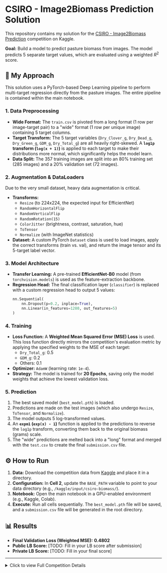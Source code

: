 # CSIRO - Image2Biomass Prediction Solution

This repository contains my solution for the [CSIRO - Image2Biomass Prediction](https://www.kaggle.com/competitions/csiro-biomass) competition on Kaggle.

**Goal:** Build a model to predict pasture biomass from images. The model predicts 5 separate target values, which are evaluated using a weighted $R^2$ score.

## 🚀 My Approach

This solution uses a PyTorch-based Deep Learning pipeline to perform multi-target regression directly from the pasture images. The entire pipeline is contained within the main notebook.

### 1. Data Preprocessing

* **Wide Format:** The `train.csv` is pivoted from a long format (1 row per image-target pair) to a "wide" format (1 row per unique image) containing 5 target columns.
* **Target Transform:** The 5 target variables (`Dry_Clover_g`, `Dry_Dead_g`, `Dry_Green_g`, `GDM_g`, `Dry_Total_g`) are all heavily right-skewed. A **`log1p` transform (`log(x + 1)`)** is applied to each target to make their distributions more normal, which significantly helps the model learn.
* **Data Split:** The 357 training images are split into an 80% training set (285 images) and a 20% validation set (72 images).

### 2. Augmentation & DataLoaders

Due to the very small dataset, heavy data augmentation is critical.

* **Transforms:**
    * `Resize` (to 224x224, the expected input for EfficientNet)
    * `RandomHorizontalFlip`
    * `RandomVerticalFlip`
    * `RandomRotation(15)`
    * `ColorJitter` (brightness, contrast, saturation, hue)
    * `ToTensor`
    * `Normalize` (with ImageNet statistics)
* **Dataset:** A custom PyTorch `Dataset` class is used to load images, apply the correct transforms (train vs. val), and return the image tensor and its 5-target label vector.

### 3. Model Architecture

* **Transfer Learning:** A pre-trained **EfficientNet-B0** model (from `torchvision.models`) is used as the feature-extraction backbone.
* **Regression Head:** The final classification layer (`classifier`) is replaced with a custom regression head to output 5 values:
    ```python
    nn.Sequential(
        nn.Dropout(p=0.2, inplace=True),
        nn.Linear(in_features=1280, out_features=5)
    )
    ```

### 4. Training

* **Loss Function:** A **Weighted Mean Squared Error (MSE) Loss** is used. This loss function directly mirrors the competition's evaluation metric by applying the specified weights to the MSE of each target:
    * `Dry_Total_g`: 0.5
    * `GDM_g`: 0.2
    * Others: 0.1
* **Optimizer:** `AdamW` (learning rate: `1e-4`).
* **Strategy:** The model is trained for **20 Epochs**, saving only the model weights that achieve the lowest validation loss.

### 5. Prediction

1.  The best saved model (`best_model.pth`) is loaded.
2.  Predictions are made on the test images (which also undergo `Resize`, `ToTensor`, and `Normalize`).
3.  The model outputs 5 log-transformed values.
4.  An **`expm1` (`exp(x) - 1`)** function is applied to the predictions to reverse the `log1p` transform, converting them back to the original biomass (grams) scale.
5.  The "wide" predictions are melted back into a "long" format and merged with the `test.csv` to create the final `submission.csv` file.

## ⚙️ How to Run

1.  **Data:** Download the competition data from [Kaggle](https://www.kaggle.com/competitions/csiro-biomass) and place it in a directory.
2.  **Configuration:** In **Cell 2**, update the `BASE_PATH` variable to point to your data directory (e.g., `/kaggle/input/csiro-biomass/`).
3.  **Notebook:** Open the main notebook in a GPU-enabled environment (e.g., Kaggle, Colab).
4.  **Execute:** Run all cells sequentially. The `best_model.pth` file will be saved, and a `submission.csv` file will be generated in the root directory.

## 📊 Results

* **Final Validation Loss (Weighted MSE):** **0.4802**
* **Public LB Score:** [TODO: Fill in your LB score after submission]
* **Private LB Score:** [TODO: Fill in your final score]

---

<details>
<summary>Click to view Full Competition Details</summary>

### Description
Farmers often walk into a paddock and ask one question: “Is there enough grass here for the herd?” Pasture biomass - the amount of feed available - shapes when animals can graze, when fields need a break, and how to keep pastures productive season after season. This competition challenges you to build a model that predicts pasture biomass from images, ground-truth measures, and publicly available datasets.

### Evaluation
The model performance is evaluated using a weighted average of $R^2$ scores across the five output dimensions. The final score is calculated as:

$$
\text{Final Score} = \sum_{i=1}^{5} w_i \cdot R_i^2
$$

Where:
* $R_i^2$ represents the coefficient of determination for dimension $i$
* The weights $w_i$ used are:
    * `Dry_Green_g`: 0.1
    * `Dry_Dead_g`: 0.1
    * `Dry_Clover_g`: 0.1
    * `GDM_g`: 0.2
    * `Dry_Total_g`: 0.5

### Submission File
Submit a CSV in long format with exactly two columns: `sample_id` and `target`.

| sample_id | target |
|---|---|
| ID1001187975__Dry_Green_g | 0.0 |
| ID1001187975__Dry_Dead_g | 0.0 |
| ID1001187975__Dry_Clover_g | 0.0 |
| ID1001187975__GDM_g | 0.0 |
| ID1001187975__Dry_Total_g | 0.0 |

### Code Requirements
* CPU Notebook <= 9 hours run-time
* GPU Notebook <= 9 hours run-time
* Internet access disabled
* Freely & publicly available external data is allowed, including pre-trained models
* Submission file must be named `submission.csv`

</details>
